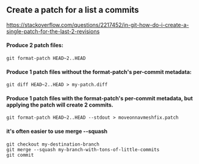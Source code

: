 
## Create a patch for a list a commits

https://stackoverflow.com/questions/2217452/in-git-how-do-i-create-a-single-patch-for-the-last-2-revisions

#### Produce 2 patch files:
```git format-patch HEAD~2..HEAD```

#### Produce 1 patch files without the format-patch's per-commit metadata:
```git diff HEAD~2..HEAD > my-patch.diff```

#### Produce 1 patch files with the format-patch's per-commit metadata, but applying the patch will create 2 commits.
```git format-patch HEAD~2..HEAD --stdout > moveonnavmeshfix.patch```

#### it's often easier to use merge --squash
```
git checkout my-destination-branch
git merge --squash my-branch-with-tons-of-little-commits
git commit
```
